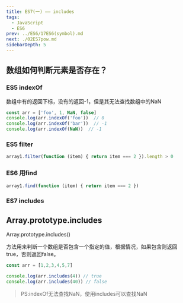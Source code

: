 ```yaml
---
title: ES7(一) —— includes
tags: 
  - JavaScript
  - ES6
prev: ../ES6/17ES6(symbol).md
next: ./02ES7pow.md
sidebarDepth: 5
---
```

## 数组如何判断元素是否存在？
### ES5 indexOf
数组中有的返回下标，没有的返回-1，但是其无法查找数组中的NaN
```js
const arr = ['foo', 1, NaN, false]
console.log(arr.indexOf('foo'))  // 0
console.log(arr.indexOf('bar'))  // -1
console.log(arr.indexOf(NaN))  // -1
```
### ES5 filter
```js
array1.filter(function (item) { return item === 2 }).length > 0
```
### ES6 用find
```js
array1.find(function (item) { return item === 2 })
```
### ES7 includes
## Array.prototype.includes
Array.prototype.includes()

方法用来判断一个数组是否包含一个指定的值，根据情况，如果包含则返回 true，否则返回false。
```js
const arr = [1,2,3,4,5,7]

console.log(arr.includes(4)) // true
console.log(arr.includes(40)) // false
```
> PS:indexOf无法查找NaN，使用includes可以查找NaN


